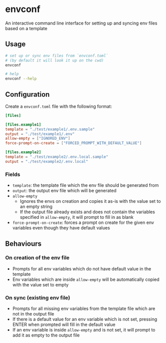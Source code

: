 # envconf

An interactive command line interface for setting up and syncing env files based on a template

## Usage
```sh
# set up or sync env files from `envconf.toml`
# (by default it will look it up on the cwd)
envconf

# help
envconf --help
```

## Configuration

Create a `envconf.toml` file with the following format:

```toml
[files]

[files.example1]
template = "./test/example1/.env.sample"
output = "./test/example1/.env"
allow-empty = ["IGNORED_ENV"]
force-prompt-on-create = ["FORCED_PROMPT_WITH_DEFAULT_VALUE"]

[files.example2]
template = "./test/example2/.env.local.sample"
output = "./test/example2/.env.local"
```

### Fields
- `template`: the template file which the env file should be generated from
- `output`: the output env file which will be generated
- `allow-empty`
  - Ignores the envs on creation and copies it as-is with the value set to an empty string
  - If the output file already exists and does not contain the variables specified in `allow-empty`, it will prompt to fill in as blank
- `force-prompt-on-create`: forces a prompt on create for the given env variables even though they have default values

## Behaviours
### On creation of the env file
- Prompts for all env variables which do not have default value in the template
- Env variables which are inside `allow-empty` will be automatically copied with the value set to empty

### On sync (existing env file)
- Prompts for all missing env variables from the template file which are not in the output file
- If there is a default value for an env variable which is not set, pressing ENTER when prompted will fill in the default value
- If an env variable is inside `allow-empty` and is not set, it will prompt to add it as empty to the output file